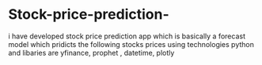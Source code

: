 # Stock-price-prediction-
i have developed stock price prediction app which is basically a forecast model which pridicts the following stocks prices using technologies python and libaries are yfinance, prophet , datetime, plotly 
